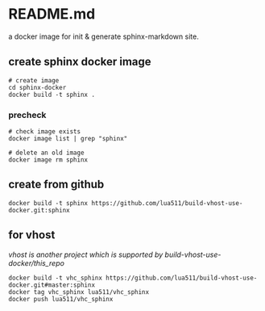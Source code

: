 README.md
=========

a docker image for init & generate sphinx-markdown site.

## create sphinx docker image

```
# create image
cd sphinx-docker
docker build -t sphinx .
```


### precheck

```
# check image exists
docker image list | grep "sphinx"
```

```
# delete an old image
docker image rm sphinx
```


## create from github

```
docker build -t sphinx https://github.com/lua511/build-vhost-use-docker.git:sphinx
```

## for vhost
*vhost is another project which is supported by build-vhost-use-docker/this_repo*

```
docker build -t vhc_sphinx https://github.com/lua511/build-vhost-use-docker.git#master:sphinx
docker tag vhc_sphinx lua511/vhc_sphinx
docker push lua511/vhc_sphinx
```